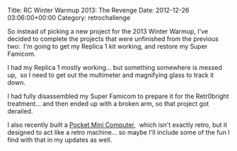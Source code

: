 Title: RC Winter Warmup 2013: The Revenge
Date: 2012-12-26 03:06:00+00:00
Category: retrochallenge

So instead of picking a new project for the 2013 Winter Warmup, I've decided
to complete the projects that were unfinished from the previous two:  I'm
going to get my Replica 1 kit working, and restore my Super Famicom.

  
I had my Replica 1 mostly working... but something somewhere is messed up,  so
I need to get out the multimeter and magnifying glass to track it down.

  
I had fully disassembled my Super Famicom to prepare it for the Retr0bright
treatment... and then ended up with a broken arm, so that project got
derailed.

  
I also recently built a [Pocket Mini
Computer](http://propellerpowered.com/shop/?page_id=234),  which isn't exactly
retro, but it designed to act like a retro machine... so maybe I'll include
some of the fun I find with that in my updates as well.


